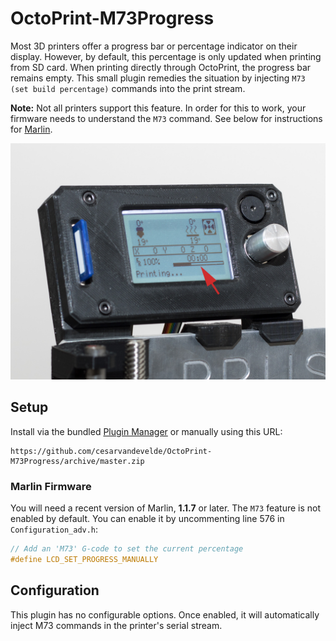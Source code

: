 # OctoPrint-M73Progress

Most 3D printers offer a progress bar or percentage indicator on
their display. However, by default, this percentage is only updated when
printing from SD card. When printing directly through OctoPrint, the progress bar
remains empty. This small plugin remedies the situation by injecting
`M73 (set build percentage)` commands into the print stream.

**Note:** Not all printers support this feature. In order for this to work, your
firmware needs to understand the `M73` command. See below for instructions for
[Marlin](https://github.com/MarlinFirmware/Marlin).

![](pic.jpg)

## Setup

Install via the bundled [Plugin Manager](https://github.com/foosel/OctoPrint/wiki/Plugin:-Plugin-Manager)
or manually using this URL:

    https://github.com/cesarvandevelde/OctoPrint-M73Progress/archive/master.zip

### Marlin Firmware

You will need a recent version of Marlin, **1.1.7** or later. The `M73` feature is
not enabled by default. You can enable it by uncommenting line 576 in
`Configuration_adv.h`:

```C
// Add an 'M73' G-code to set the current percentage
#define LCD_SET_PROGRESS_MANUALLY
```

## Configuration

This plugin has no configurable options. Once enabled, it will automatically
inject M73 commands in the printer's serial stream.
